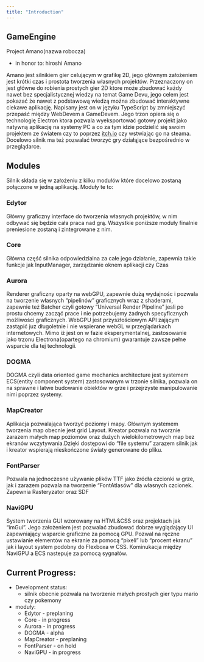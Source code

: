 ```yaml
---
title: "Introduction"
---
```


## GameEngine

Project Amano(nazwa robocza)

- in honor to: hiroshi Amano

Amano jest silnikiem gier celującym w grafikę 2D, jego głównym założeniem jest krótki czas i prostota tworzenia własnych projektów. Przeznaczony on jest główne do robienia prostych gier 2D ktore może zbudować każdy nawet bez specjalistycznej wiedzy na temat Game Devu, jego celem jest pokazać że nawet z podstawową wiedzą można zbudować interaktywne ciekawe aplikację. Napisany jest on w języku TypeScript by zmniejszyć przepaść między WebDevem a GameDevem. Jego trzon opiera się o technologię Electron ktora pozwala wyeksportować gotowy projekt jako natywną aplikację na systemy PC a co za tym idzie podzielić się swoim projektem ze światem czy to poprzez [itch.io](http://itch.io) czy wstwiając go na steama. Docelowo silnik ma też pozwalać tworzyć gry działąjące bezpośrednio w przeglądarce.

## Modules

Silnik składa się w założeniu z kilku modułów które docelowo zostaną połączone w jedną aplikację. Moduły te to:

### Edytor

Główny graficzny interface do tworzenia własnych projektów, w nim odbywać się będzie cała praca nad grą. Wszystkie poniższe moduły finalnie preniesione zostaną i zintegrowane z nim.

### Core

Główna część silnika odpowiedzialna za całe jego działanie, zapewnia takie funkcje jak InputManager, zarządzanie oknem aplikacji czy Czas

### Aurora

Renderer graficzny oparty na webGPU, zapewnie dużą wydajnośc i pozwala na tworzenie własnych “pipelinów” graficznych wraz z shaderami, zapewnie też Batcher czyli gotowy “Universal Render Pipeline” jesli po prostu chcemy zacząć prace i nie potrzebujemy żadnych specyficznych możliwości graficznych. WebGPU jest przyszłościowym API zającym zastąpić juz długoletnie i nie wspierane webGL w przeglądarkach internetowych. Mimo iż jest on w fazie eksperymentalnej, zastosowanie jako trzonu Electrona(opartego na chromium) gwarantuje zawsze pełne wsparcie dla tej technologii.

### DOGMA

DOGMA czyli data oriented game mechanics architecture jest systemem ECS(entity component system) zastosowanym w trzonie silnika, pozwala on na sprawne i latwe budowanie obiektów w grze i przejrzyste manipulowanie nimi poprzez systemy.

### MapCreator

Aplikacja pozwalająca tworzyć poziomy i mapy. Głównym systemem tworzenia map obecnie jest grid Layout. Kreator pozwala na tworznie zarazem małych map poziomów oraz dużych wielokilometrowych map bez ekranów wczytywania.Dzięki dostępowi do “file systemu” zarazem silnik jak i kreator wspierają nieskończone światy generowane do pliku.

### FontParser

Pozwala na jednoczesne używanie plików TTF jako źródła czcionki w grze, jak i zarazem pozwala na tworzenie “FontAtlasów” dla własnych czcionek. Zapewnia Rasteryzator oraz SDF

### NaviGPU

System tworzenia GUI wzorowany na HTML&CSS oraz projektach jak “imGui”. Jego założeniem jest pozwalać zbudować dobrze wyglądający UI zapewniający wsparcie graficzne za pomocą GPU. Pozwal na ręczne ustawianie elementów na ekranie za pomocą “pixeli” lub “procent ekranu” jak i layout system podobny do Flexboxa w CSS. Kominukacja między NaviGPU a ECS nastepuje za pomocą sygnałów.

## Current Progress:

- Development status:
  - silnik obecnie pozwala na tworzenie małych prostych gier typu mario czy pokemony
- moduły:
  - Edytor - preplaning
  - Core - in progress
  - Aurora - in progress
  - DOGMA - alpha
  - MapCreator - preplaning
  - FontParser - on hold
  - NaviGPU - in progress
